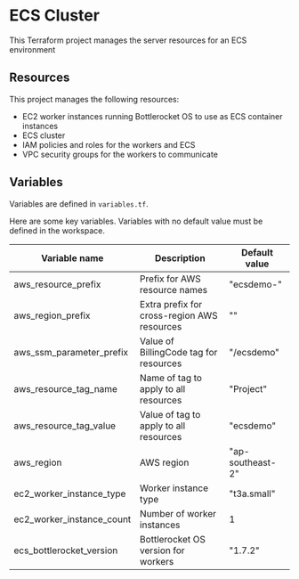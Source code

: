 # ECS Cluster

This Terraform project manages the server resources for an ECS environment

## Resources

This project manages the following resources:

- EC2 worker instances running Bottlerocket OS to use as ECS container instances
- ECS cluster
- IAM policies and roles for the workers and ECS
- VPC security groups for the workers to communicate

## Variables

Variables are defined in `variables.tf`.

Here are some key variables. Variables with no default value must be defined in the workspace.

| Variable name             | Description                                 | Default value          |
| ------------------------- | ------------------------------------------- | ---------------------- |
| aws_resource_prefix       | Prefix for AWS resource names               | "ecsdemo-"             |
| aws_region_prefix         | Extra prefix for cross-region AWS resources | ""                     |
| aws_ssm_parameter_prefix  | Value of BillingCode tag for resources      | "/ecsdemo"             |
| aws_resource_tag_name     | Name of tag to apply to all resources       | "Project"              |
| aws_resource_tag_value    | Value of tag to apply to all resources      | "ecsdemo"              |
| aws_region                | AWS region                                  | "ap-southeast-2"       |
| ec2_worker_instance_type  | Worker instance type                        | "t3a.small"            |
| ec2_worker_instance_count | Number of worker instances                  | 1                      |
| ecs_bottlerocket_version  | Bottlerocket OS version for workers         | "1.7.2"                |
